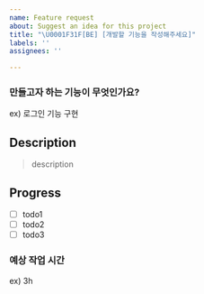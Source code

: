 ```yaml
---
name: Feature request
about: Suggest an idea for this project
title: "\U0001F31F[BE] [개발할 기능을 작성해주세요]"
labels: ''
assignees: ''

---
```


### 만들고자 하는 기능이 무엇인가요?
ex) 로그인 기능 구현

## Description

> description

## Progress

- [ ] todo1
- [ ] todo2
- [ ] todo3 

### 예상 작업 시간
ex) 3h

